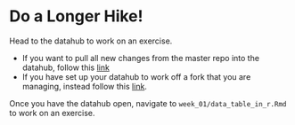 # Do a Longer Hike! 

Head to the datahub to work on an exercise. 

- If you want to pull all new changes from the master repo into the datahub, follow this [link](http://datahub.berkeley.edu/hub/user-redirect/git-pull?repo=https://github.com/UCB-MIDS/w241&branch=master&urlpath=rstudio)
- If you have set up your datahub to work off a fork that you are managing, instead follow this [link](https://datahub.berkeley.edu/user/USERNAME/rstudio/). 

Once you have the datahub open, navigate to `week_01/data_table_in_r.Rmd` to work on an exercise.
